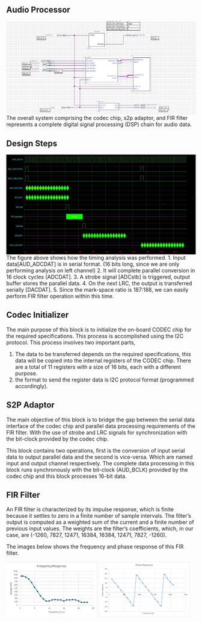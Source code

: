 Audio Processor
-
<img src="../res/block diagram.jpg" align="center"/>
The overall system comprising the codec chip, s2p adaptor, and FIR filter represents a complete digital signal processing (DSP) chain for audio data.

Design Steps
-
<img src="../res/waveform analysis.jpg" align="center" />
The figure above shows how the timing analysis was performed. 
1. Input data[AUD_ADCDAT] is in serial format. (16 bits long, since we are only performing analysis on left channel)
2. It will complete parallel conversion in 16 clock cycles [ADCDAT].
3. A strobe signal [ADCstb] is triggered, output buffer stores the parallel data.
4. On the next LRC, the output is transferred serially [DACDAT].
5. Since the mark-space ratio is 187:188, we can easily perform FIR filter operation within this time.

Codec Initializer
- 
The main purpose of this block is to initialize the on-board CODEC chip for the required specifications. This process is accomplished using the I2C protocol. This process involves two important parts, 
1. The data to be transferred depends on the required specifications, this data will be copied into the internal registers of the CODEC chip. There are a total of 11 registers with a size of 16 bits, each with a different purpose.
2. the format to send the register data is I2C protocol format (programmed accordingly).

S2P Adaptor
-
The main objective of this block is to bridge the gap between the serial data interface of the codec chip and parallel data processing requirements of the FIR filter. With the use of strobe and LRC signals for synchronization with the bit-clock provided by the codec chip. 

This block contains two operations, first is the conversion of input serial data to output parallel data and the second is vice-versa. Which are named input and output channel respectively. The complete data processing in this block runs synchronously with the bit-clock (AUD_BCLK) provided by the codec chip and this block processes 16-bit data.

FIR Filter
-
An FIR filter is characterized by its impulse response, which is finite because it settles to zero in a finite number of sample intervals. The filter’s output is computed as a weighted sum of the current and a finite number of previous input values. The weights are the filter’s coefficients, which, in our case, are (-1260, 7827, 12471, 16384, 16384, 12471, 7827, -1260).

The images below shows the frequency and phase response of this FIR filter.

<img src="../res/frequency response.png" align="center" title="Frequency Response" width="48%" height="50%"/> <img src="../res/phase response.png" align="center" title="Phase Response" width="48%" height="50%"/>
